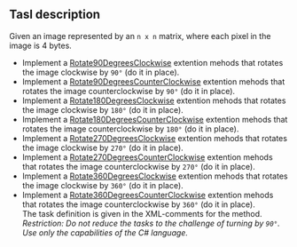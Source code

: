 ## Tasl description

Given an image represented by an `n x n` matrix, where each pixel in the image is 4 bytes.
- Implement a [Rotate90DegreesСlockwise](RotateMatrix/ArrayExtensions.cs#L14) extention mehods that rotates the image clockwise by `90°` (do it in place).
- Implement a [Rotate90DegreesCounterСlockwise](RotateMatrix/ArrayExtensions.cs#L24) extention mehods that rotates the image counterclockwise by `90°` (do it in place).  
- Implement a [Rotate180DegreesСlockwise](RotateMatrix/ArrayExtensions.cs#L34) extention mehods that rotates the image clockwise by `180°` (do it in place).  
- Implement a [Rotate180DegreesCounterСlockwise](RotateMatrix/ArrayExtensions.cs#L44) extention mehods that rotates the image counterclockwise by `180°` (do it in place).  
- Implement a [Rotate270DegreesСlockwise](RotateMatrix/ArrayExtensions.cs#L54) extention mehods that rotates the image clockwise by `270°` (do it in place).  
- Implement a [Rotate270DegreesCounterСlockwise](RotateMatrix/ArrayExtensions.cs#64) extention mehods that rotates the image counterclockwise by `270°` (do it in place).  
- Implement a [Rotate360DegreesСlockwise](RotateMatrix/ArrayExtensions.cs#L74) extention mehods that rotates the image clockwise by `360°` (do it in place).  
- Implement a [Rotate360DegreesCounterСlockwise](RotateMatrix/ArrayExtensions.cs#L84) extention mehods that rotates the image counterclockwise by `360°` (do it in place).    
The task definition is given in the XML-comments for the method.     
_Restriction: Do not reduce the tasks to the challenge of turning by `90°`. Use only the capabilities of the C# language._    
